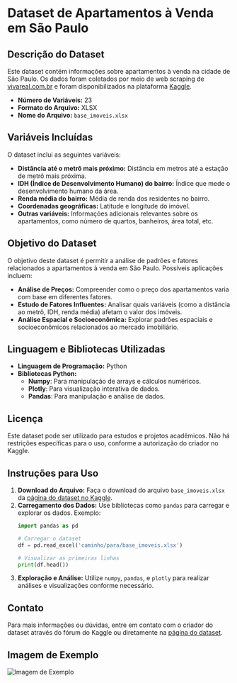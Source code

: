 # Dataset de Apartamentos à Venda em São Paulo

## Descrição do Dataset

Este dataset contém informações sobre apartamentos à venda na cidade de São Paulo. Os dados foram coletados por meio de web scraping de [vivareal.com.br](https://vivareal.com.br) e foram disponibilizados na plataforma [Kaggle](https://www.kaggle.com).

- **Número de Variáveis:** 23
- **Formato do Arquivo:** XLSX
- **Nome do Arquivo:** `base_imoveis.xlsx`

## Variáveis Incluídas

O dataset inclui as seguintes variáveis:

- **Distância até o metrô mais próximo:** Distância em metros até a estação de metrô mais próxima.
- **IDH (Índice de Desenvolvimento Humano) do bairro:** Índice que mede o desenvolvimento humano da área.
- **Renda média do bairro:** Média de renda dos residentes no bairro.
- **Coordenadas geográficas:** Latitude e longitude do imóvel.
- **Outras variáveis:** Informações adicionais relevantes sobre os apartamentos, como número de quartos, banheiros, área total, etc.

## Objetivo do Dataset

O objetivo deste dataset é permitir a análise de padrões e fatores relacionados a apartamentos à venda em São Paulo. Possíveis aplicações incluem:

- **Análise de Preços:** Compreender como o preço dos apartamentos varia com base em diferentes fatores.
- **Estudo de Fatores Influentes:** Analisar quais variáveis (como a distância ao metrô, IDH, renda média) afetam o valor dos imóveis.
- **Análise Espacial e Socioeconômica:** Explorar padrões espaciais e socioeconômicos relacionados ao mercado imobiliário.

## Linguagem e Bibliotecas Utilizadas

- **Linguagem de Programação:** Python
- **Bibliotecas Python:**
  - **Numpy**: Para manipulação de arrays e cálculos numéricos.
  - **Plotly**: Para visualização interativa de dados.
  - **Pandas**: Para manipulação e análise de dados.

## Licença

Este dataset pode ser utilizado para estudos e projetos acadêmicos. Não há restrições específicas para o uso, conforme a autorização do criador no Kaggle.

## Instruções para Uso

1. **Download do Arquivo:** Faça o download do arquivo `base_imoveis.xlsx` da [página do dataset no Kaggle](https://www.kaggle.com/dataset-page-link).
2. **Carregamento dos Dados:** Use bibliotecas como `pandas` para carregar e explorar os dados. Exemplo:
    ```python
    import pandas as pd
    
    # Carregar o dataset
    df = pd.read_excel('caminho/para/base_imoveis.xlsx')
    
    # Visualizar as primeiras linhas
    print(df.head())
    ```
3. **Exploração e Análise:** Utilize `numpy`, `pandas`, e `plotly` para realizar análises e visualizações conforme necessário.

## Contato

Para mais informações ou dúvidas, entre em contato com o criador do dataset através do fórum do Kaggle ou diretamente na [página do dataset](https://www.kaggle.com/dataset-page-link).

## Imagem de Exemplo

![Imagem de Exemplo](https://tecimob.com.br/blog/wp-content/uploads/2024/02/avaliacao-de-imoveis-2.jpg)
